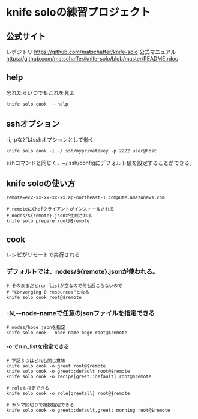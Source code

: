 # knife soloの練習プロジェクト

## 公式サイト
レポジトリ
https://github.com/matschaffer/knife-solo
公式マニュアル
https://github.com/matschaffer/knife-solo/blob/master/README.rdoc

## help
忘れたらいつでもこれを見よ
```
knife solo cook  --help
```

## sshオプション
-i,-pなどはsshオプションとして働く
```
knife solo cook -i ~/.ssh/myprivatekey -p 2222 user@host
```
sshコマンドと同じく、~/.ssh/configにデフォルト値を設定することができる。


## knife soloの使い方
```shell
remote=ec2-xx-xx-xx-xx.ap-northeast-1.compute.amazonaws.com

# remoteにChefクライアントがインストールされる
# nodes/${remote}.jsonが生成される
knife solo prepare root@$remote
```

## cook

レシピがリモートで実行される

### デフォルトでは、nodes/${remote}.jsonが使われる。

```
# そのままだとrun-listが空なので何も起こらないので
# "Converging 0 resources"となる
knife solo cook root@$remote
```

### -N,--node-nameで任意のjsonファイルを指定できる
```
# nodes/hoge.jsonを指定
knife solo cook --node-name hoge root@$remote
```

#### -o でrun_listを指定できる
```
# 下記３つはどれも同じ意味
knife solo cook -o greet root@$remote
knife solo cook -o greet::default root@$remote
knife solo cook -o recipe[greet::default] root@$remote

# roleも指定できる
knife solo cook -o role[greetall] root@$remote

# カンマ区切りで複数指定できる
knife solo cook -o greet::default,greet::morning root@$remote
```

